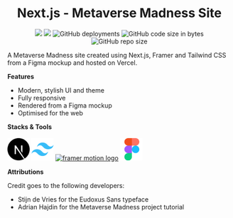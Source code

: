 <div align="center">

<h1>Next.js - Metaverse Madness Site</h1>

![](https://api.checklyhq.com/v1/badges/checks/668a6289-18af-401e-9cd0-04419b2b7839?style=for-the-badge&theme=dark) ![](https://api.checklyhq.com/v1/badges/checks/668a6289-18af-401e-9cd0-04419b2b7839?style=for-the-badge&theme=dark&responseTime=true) ![GitHub deployments](https://img.shields.io/github/deployments/asbhogal/Next.js-Metaverse-Madness-Site/production?label=DEPLOYMENT%20STATE&style=for-the-badge&labelColor=000) ![GitHub code size in bytes](https://img.shields.io/github/languages/code-size/asbhogal/Next.js-Metaverse-Madness-Site?style=for-the-badge&labelColor=000) ![GitHub repo size](https://img.shields.io/github/repo-size/asbhogal/Next.js-Metaverse-Madness-Site?color=blueviolet&style=for-the-badge&labelColor=000)

</div>

A Metaverse Madness site created using Next.js, Framer and Tailwind CSS from a Figma mockup and hosted on Vercel. 

<strong>Features</strong>

 - Modern, stylish UI and theme
 - Fully responsive
 - Rendered from a Figma mockup
 - Optimised for the web

 <strong>Stacks &#38; Tools</strong>
<br>
<br>
<a target="_blank" rel="noopener noreferrer" href="https://github.com/devicons/devicon/blob/master/icons/nextjs/nextjs-original.svg"><img src="https://github.com/devicons/devicon/blob/master/icons/nextjs/nextjs-original.svg" alt="nextjs logo" width="50" height="50" style="max-width:100%;"></a>
<a target="_blank" rel="noopener noreferrer" href="https://github.com/devicons/devicon/blob/master/icons/tailwindcss/tailwindcss-plain.svg"><img src="https://github.com/devicons/devicon/blob/master/icons/tailwindcss/tailwindcss-plain.svg" alt="tailwind logo" width="50" height="50" style="max-width:100%;"></a>
<a target="_blank" rel="noopener noreferrer" href="https://camo.githubusercontent.com/179d66ab2b0321726c88a586c4ad38802e7113a3c98c6fd3f0156c01c98cfd14/68747470733a2f2f6672616d657275736572636f6e74656e742e636f6d2f696d616765732f34386861395a52396f5a51475136675a38595566456c50335430412e706e67"><img src="https://camo.githubusercontent.com/179d66ab2b0321726c88a586c4ad38802e7113a3c98c6fd3f0156c01c98cfd14/68747470733a2f2f6672616d657275736572636f6e74656e742e636f6d2f696d616765732f34386861395a52396f5a51475136675a38595566456c50335430412e706e67" alt="framer motion logo" width="50" height="50" style="max-width:100%;"></a>
<a target="_blank" rel="noopener noreferrer" href="https://github.com/devicons/devicon/blob/master/icons/figma/figma-original.svg"><img src="https://github.com/devicons/devicon/blob/master/icons/figma/figma-original.svg" alt="Figma logo" width="50" height="50" style="max-width:100%;"></a>

<strong>Attributions</strong>

Credit goes to the following developers:

 - Stijn de Vries for the Eudoxus Sans typeface
 - Adrian Hajdin for the Metaverse Madness project tutorial